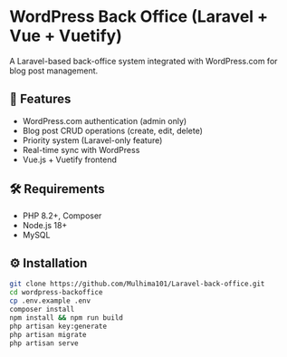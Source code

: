 # WordPress Back Office (Laravel + Vue + Vuetify)

A Laravel-based back-office system integrated with WordPress.com for blog post management.

## 🚀 Features
- WordPress.com authentication (admin only)  
- Blog post CRUD operations (create, edit, delete)  
- Priority system (Laravel-only feature)  
- Real-time sync with WordPress  
- Vue.js + Vuetify frontend  

## 🛠 Requirements
- PHP 8.2+, Composer  
- Node.js 18+  
- MySQL  

## ⚙️ Installation
```bash
git clone https://github.com/Mulhima101/Laravel-back-office.git
cd wordpress-backoffice
cp .env.example .env
composer install
npm install && npm run build
php artisan key:generate
php artisan migrate
php artisan serve

